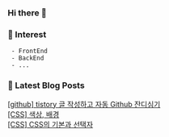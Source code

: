 
### Hi there 👋   

### 📖   Interest   
     - FrontEnd
     - BackEnd
     - ...  


### 📕 Latest Blog Posts   

<a href ="https://yeni-devnote.tistory.com/5"> [github] tistory 글 작성하고 자동 Github 잔디심기 </a> <br><a href ="https://yeni-devnote.tistory.com/4"> [CSS] 색상, 배경 </a> <br><a href ="https://yeni-devnote.tistory.com/3"> [CSS] CSS의 기본과 선택자 </a> <br>